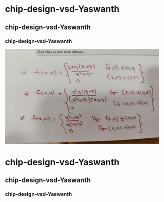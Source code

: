 # chip-design-vsd-Yaswanth
## chip-design-vsd-Yaswanth
### chip-design-vsd-Yaswanth

![yaswanth](IMG-20230912-WA0003.jpg)

# chip-design-vsd-Yaswanth
## chip-design-vsd-Yaswanth
### chip-design-vsd-Yaswanth
